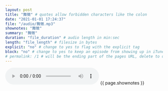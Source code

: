 ```yaml
---
layout: post
title: "舞徵" # quotes allow forbidden characters like the colon
date: "2021-01-01 17:24:37"
file: "/audio/舞徵.mp3"
shownotes: "舞徵"
summary: "舞徵"
duration: "file_duration" # audio length in min:sec
length: "file_length" # filesize in bytes
explicit: "no" # change to yes to flag with the explicit tag
block: "no" # change to yes to keep an episode from showing up in iTunes
# permalink: /1 # will be the ending part of the pages URL, delete to default to the title
---
```


<audio controls>
<source src="{{site.url}}{{site.baseurl}}{{ page.file }}" type="audio/x-mp3">
Your browser does not support the audio element.
</audio>
{{ page.shownotes }}
